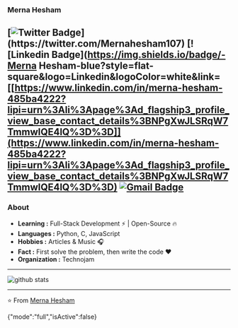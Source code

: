 ### Merna Hesham 
[![Twitter Badge](https://img.shields.io/badge/-MernaHesham10-1ca0f1?style=flat-square&logo=twitter&logoColor=white&link=[https://twitter.com/Mernahesham107](https://twitter.com/Mernahesham107)](https://twitter.com/Mernahesham107))](https://twitter.com/Mernahesham107)  [![Linkedin Badge](https://img.shields.io/badge/-Merna Hesham-blue?style=flat-square&logo=Linkedin&logoColor=white&link=[[https://www.linkedin.com/in/merna-hesham-485ba4222?lipi=urn%3Ali%3Apage%3Ad_flagship3_profile_view_base_contact_details%3BNPgXwJLSRqW7TmmwIQE4lQ%3D%3D]](https://www.linkedin.com/in/merna-hesham-485ba4222?lipi=urn%3Ali%3Apage%3Ad_flagship3_profile_view_base_contact_details%3BNPgXwJLSRqW7TmmwIQE4lQ%3D%3D) [![Gmail Badge](https://img.shields.io/badge/-mernahesham21010@gmail.com-c14438?style=flat-square&logo=Gmail&logoColor=white&link=mailto:mernahesham21010@gmail.com)](mailto:mernahesham21010@gmail.com)
---------------------------------------------------------------------------------------------------------------------------------------------------------------------------------
### About

-  **Learning :** Full-Stack Development :zap: | Open-Source :fire:	
-  **Languages :** Python, C, JavaScript
-  **Hobbies :** Articles & Music :headphones:
-  **Fact :** First solve the problem, then write the code :heart: 
-  **Organization :** Technojam

---------------------------------------------------------------------------------------------------------------------------------------------------------------------------------

![github stats](https://github-readme-stats.vercel.app/api?username=Isha2103&show_icons=true)

---------------------------------------------------------------------------------------------------------------------------------------------------------------------------------


⭐️ From [Merna Hesham](https://github.com/Isha2103)

{"mode":"full","isActive":false}

